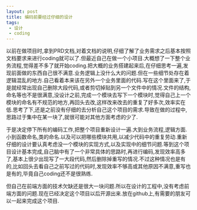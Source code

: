 ```yaml
---
layout: post
title: 编码前要经过仔细的设计
tags: 
 - 设计
 - coding
---
```


以前在做项目时,拿到PRD文档,对着文档的说明,仔细了解了业务需求之后基本按照文档要求来进行coding就可以了.但最近自己在做一个小项目.大概想了一下整个业务流程,觉得差不多了就开始coding.把大概的业务搭建起来后,在仔细思考一遍,发现前面做的东西自己很不满意.业务逻辑上没什么大的问题.但在一些细节处存在着逻辑混乱的地方.自己看着本来该在另外一个业务里面的代码.写在这个里面来了,于是就经常出现自己删除大段代码,或者剪切掉贴到另一个文件中的情况.文件的结构,命名等也不是很满意,没设计之前,完成一个模块去写下一个模块时,觉得自己上一个模块的命名有不规范的地方,再回头去改,这样改来改去的重复了好多次,效率实在低.思考了下,还是之前没有仔细的去分析自己这个项目的需求.导致在做的过程中,思路过于集中在某一块了,就很可能对其他方面考虑的少了.

于是决定停下所有的编码工作,把整个项目重新设计一遍.大到业务流程,逻辑方面.小到函数命名,类的命名.以及可以把哪些模块共用,以减少代码中的重复劳动.重新仔细的设计要认真考虑没一个模块的实现方式,以及实现中的细节问题.等到这个项目设计基本完成,自己脑中有了一个非常具体的思路时,再进行编码,发现效率高多了,基本上很少出现写了一大段代码,然后删除掉重写的情况.不过这种情况也是有的,比如回头去看自己之前写过的代码时,发现效率不够高或其他原因不满意,重写也是有的,毕竟自己coding还不是很熟练.

但自己在前端方面的技术欠缺还是很大一块问题.所以在设计的工程中,没有考虑前端方面的问题.现在已经决定这个项目以后开源出来.放在github上,有需要的朋友可以一起来完成这个项目.
